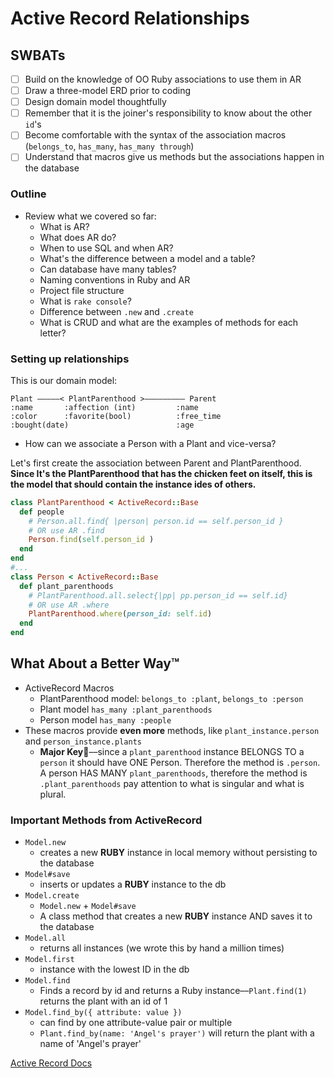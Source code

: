Active Record Relationships
===

## SWBATs
- [ ] Build on the knowledge of OO Ruby associations to use them in AR
- [ ] Draw a three-model ERD prior to coding
- [ ] Design domain model thoughtfully
- [ ] Remember that it is the joiner's responsibility to know about the other `id`'s
- [ ] Become comfortable with the syntax of the association macros (`belongs_to`, `has_many`, `has_many through`) 
- [ ] Understand that macros give us methods but the associations happen in the database

### Outline
* Review what we covered so far:
    - What is AR?
    - What does AR do?
    - When to use SQL and when AR?
    - What's the difference between a model and a table?
    - Can database have many tables?
    - Naming conventions in Ruby and AR
    - Project file structure
    - What is `rake console`?
    - Difference between `.new` and `.create`
    - What is CRUD and what are the examples of methods for each letter?

### Setting up relationships

This is our domain model:

```
Plant —————< PlantParenthood >————————— Parent
:name       :affection (int)         :name
:color      :favorite(bool)          :free_time
:bought(date)                        :age
```

- How can we associate a Person with a Plant and vice-versa?

Let's first create the association between Parent and PlantParenthood. **Since It's the PlantParenthood that has the chicken feet on itself, this is the model that should contain the instance ides of others.**

```ruby
class PlantParenthood < ActiveRecord::Base
  def people
    # Person.all.find{ |person| person.id == self.person_id }
    # OR use AR .find
    Person.find(self.person_id )
  end
end
#...
class Person < ActiveRecord::Base
  def plant_parenthoods
    # PlantParenthood.all.select{|pp| pp.person_id == self.id}
    # OR use AR .where
    PlantParenthood.where(person_id: self.id)
  end
end
```

## What About a Better Way™️

- ActiveRecord Macros
  - PlantParenthood model: `belongs_to :plant`, `belongs_to :person`
  - Plant model `has_many :plant_parenthoods`
  - Person model `has_many :people`
- These macros provide **even more** methods, like `plant_instance.person` and `person_instance.plants`
  - **Major Key🔑**––since a `plant_parenthood` instance BELONGS TO a `person` it should have ONE Person. Therefore the method is `.person`. A person HAS MANY `plant_parenthoods`, therefore the method is `.plant_parenthoods` pay attention to what is singular and what is plural.

### Important Methods from ActiveRecord

- `Model.new`
  - creates a new **RUBY** instance in local memory without persisting to the database
- `Model#save`
  - inserts or updates a **RUBY** instance to the db
- `Model.create`
  - `Model.new` + `Model#save`
  - A class method that creates a new **RUBY** instance AND saves it to the database
- `Model.all`
  - returns all instances (we wrote this by hand a million times)
- `Model.first`
  - instance with the lowest ID in the db
- `Model.find`
  - Finds a record by id and returns a Ruby instance––`Plant.find(1)` returns the plant with an id of 1
- `Model.find_by({ attribute: value })`
  - can find by one attribute-value pair or multiple
  - `Plant.find_by(name: 'Angel's prayer')` will return the plant with a name of 'Angel's prayer'

[Active Record Docs](http://edgeguides.rubyonrails.org/active_record_migrations.html#using-the-up-down-methods)
